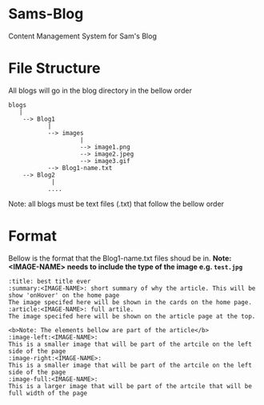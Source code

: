 # Sams-Blog
Content Management System for Sam's Blog

# File Structure

All blogs will go in the blog directory in the bellow order

```
blogs
   |
    --> Blog1
    	   |
    	   --> images
    	            |
    	            --> image1.png
    	            --> image2.jpeg
    	            --> image3.gif
    	   --> Blog1-name.txt
    --> Blog2
            |
           ....
```

Note: all blogs must be text files (.txt) that follow the bellow
order

# Format
Bellow is the format that the Blog1-name.txt files shoud be in. <b> Note:
\<IMAGE-NAME> needs to include the type of the image e.g. ```test.jpg```</b>

```
:title: best title ever
:summary:<IMAGE-NAME>: short summary of why the article. This will be show 'onHover' on the home page
The image specifed here will be shown in the cards on the home page.
:article:<IMAGE-NAME>: full artile. 
The image specifed here will be shown on the article page at the top.

<b>Note: The elements bellow are part of the article</b>
:image-left:<IMAGE-NAME>:
This is a smaller image that will be part of the artcile on the left side of the page
:image-right:<IMAGE-NAME>:
This is a smaller image that will be part of the artcile on the left side of the page
:image-full:<IMAGE-NAME>:
This is a larger image that will be part of the artcile that will be full width of the page
```

